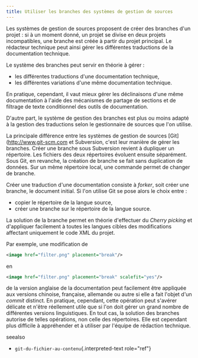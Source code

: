 ```yaml
---
title: Utiliser les branches des systèmes de gestion de sources
---
```


Les systèmes de gestion de sources proposent de créer des branches d'un
projet : si à un moment donné, un projet se divise en deux projets
incompatibles, une branche est créée à partir du projet principal. Le
rédacteur technique peut ainsi gérer les différentes traductions de la
documentation technique.

Le système des branches peut servir en théorie à gérer :

-   les différentes traductions d'une documentation technique,
-   les différentes variations d'une même documentation technique.

En pratique, cependant, il vaut mieux gérer les déclinaisons d'une même
documentation à l'aide des mécanismes de partage de sections et de
filtrage de texte conditionnel des outils de documentation.

D'autre part, le système de gestion des branches est plus ou moins
adapté à la gestion des traductions selon le gestionnaire de sources que
l'on utilise.

La principale différence entre les systèmes de gestion de sources
\[Git\](<http://www.git-scm.com> et Subversion, c'est leur manière de
gérer les branches. Créer une branche sous Subversion revient à
dupliquer un répertoire. Les fichiers des deux répertoires évoluent
ensuite séparément. Sous Git, en revanche, la création de branche se
fait sans duplication de données. Sur un même répertoire local, une
commande permet de changer de branche.

Créer une traduction d'une documentation consiste à *forker*, soit
créer une branche, le document initial. Si l'on utilise Git se pose
alors le choix entre :

-   copier le répertoire de la langue source,
-   créer une branche sur le répertoire de la langue source.

La solution de la branche permet en théorie d'effectuer du *Cherry
picking* et d'appliquer facilement à toutes les langues cibles des
modifications affectant uniquement le code XML du projet.

Par exemple, une modification de

``` xml
<image href="filter.png" placement="break"/>
```

en

``` xml
<image href="filter.png" placement="break" scalefit="yes"/>
```

de la version anglaise de la documentation peut facilement être
appliquée aux versions chinoise, française, allemande ou autre si elle a
fait l'objet d'un *commit* distinct. En pratique, cependant, cette
opération peut s'avérer délicate et n'être réellement utile que si
l'on doit gérer un grand nombre de différentes versions linguistiques.
En tout cas, la solution des branches autorise de telles opérations, non
celle des répertoires. Elle est cependant plus difficile à appréhender
et à utiliser par l'équipe de rédaction technique.

 seealso
-   `git-du-fichier-au-contenu`{.interpreted-text role="ref"}

